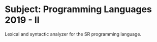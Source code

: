 # Subject: Programming Languages 2019 - II

Lexical and syntactic analyzer for the SR programming language.
